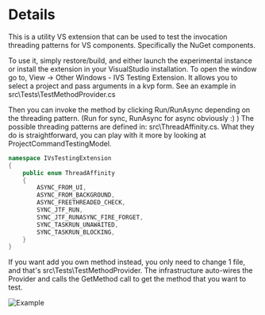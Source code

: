 # Details

This is a utility VS extension that can be used to test the invocation threading patterns for VS components. Specifically the NuGet components.

To use it, simply restore/build, and either launch the experimental instance or install the extension in your VisualStudio installation.
To open the window go to, View -> Other Windows - IVS Testing Extension.
It allows you to select a project and pass arguments in a kvp form. See an example in src\Tests\TestMethodProvider.cs

Then you can invoke the method by clicking Run/RunAsync depending on the threading pattern. (Run for sync, RunAsync for async obviously :) )
The possible threading patterns are defined in: src\ThreadAffinity.cs.
What they do is straightforward, you can play with it more by looking at ProjectCommandTestingModel.

```cs
namespace IVsTestingExtension
{
    public enum ThreadAffinity
    {
        ASYNC_FROM_UI,
        ASYNC_FROM_BACKGROUND,
        ASYNC_FREETHREADED_CHECK,
        SYNC_JTF_RUN,
        SYNC_JTF_RUNASYNC_FIRE_FORGET,
        SYNC_TASKRUN_UNAWAITED,
        SYNC_TASKRUN_BLOCKING,
    }
}
```

If you want add you own method instead, you only need to change 1 file, and that's src\Tests\TestMethodProvider.
The infrastructure auto-wires the Provider and calls the GetMethod call to get the method that you want to test.

![Example](screenshot.png)
